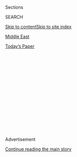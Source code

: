 <div id="app">

<div>

<div>

<div>

<div class="NYTAppHideMasthead css-1q2w90k e1suatyy0">

<div class="section css-ui9rw0 e1suatyy2">

<div class="css-eph4ug er09x8g0">

<div class="css-6n7j50">

</div>

<span class="css-1dv1kvn">Sections</span>

<div class="css-10488qs">

<span class="css-1dv1kvn">SEARCH</span>

</div>

[Skip to content](#site-content)[Skip to site index](#site-index)

</div>

<div id="masthead-section-label" class="css-1wr3we4 eaxe0e00">

[Middle
East](https://www.nytimes.com/section/world/middleeast)

</div>

<div class="css-10698na e1huz5gh0">

</div>

</div>

<div id="masthead-bar-one" class="section hasLinks css-15hmgas e1csuq9d3">

<div class="css-uqyvli e1csuq9d0">

</div>

<div class="css-1uqjmks e1csuq9d1">

</div>

<div class="css-9e9ivx">

[](https://myaccount.nytimes.com/auth/login?response_type=cookie&client_id=vi)

</div>

<div class="css-1bvtpon e1csuq9d2">

[Today’s
Paper](https://www.nytimes.com/section/todayspaper)

</div>

</div>

</div>

</div>

<div data-aria-hidden="false">

<div id="site-content" data-role="main">

<div>

<div class="css-1aor85t" style="opacity:0.000000001;z-index:-1;visibility:hidden">

<div class="css-1hqnpie">

<div class="css-epjblv">

<span class="css-17xtcya">[Middle
East](/section/world/middleeast)</span><span class="css-x15j1o">|</span><span class="css-fwqvlz">The
Wooing of Jared Kushner: How the Saudis Got a Friend in the White
House</span>

</div>

<div class="css-k008qs">

<div class="css-1iwv8en">

<span class="css-18z7m18"></span>

<div>

</div>

</div>

<span class="css-1n6z4y">https://nyti.ms/2zLH8xu</span>

<div class="css-1705lsu">

<div class="css-4xjgmj">

<div class="css-4skfbu" data-role="toolbar" data-aria-label="Social Media Share buttons, Save button, and Comments Panel with current comment count" data-testid="share-tools">

  - 
  - 
  - 
  - 
    
    <div class="css-6n7j50">
    
    </div>

  - 
  - 

</div>

</div>

</div>

</div>

</div>

</div>

<div id="NYT_TOP_BANNER_REGION" class="css-13pd83m">

</div>

<div id="top-wrapper" class="css-1sy8kpn">

<div id="top-slug" class="css-l9onyx">

Advertisement

</div>

[Continue reading the main
story](#after-top)

<div class="ad top-wrapper" style="text-align:center;height:100%;display:block;min-height:250px">

<div id="top" class="place-ad" data-position="top" data-size-key="top">

</div>

</div>

<div id="after-top">

</div>

</div>

<div id="sponsor-wrapper" class="css-1hyfx7x">

<div id="sponsor-slug" class="css-19vbshk">

Supported by

</div>

[Continue reading the main
story](#after-sponsor)

<div id="sponsor" class="ad sponsor-wrapper" style="text-align:center;height:100%;display:block">

</div>

<div id="after-sponsor">

</div>

</div>

<div class="css-1vkm6nb ehdk2mb0">

# The Wooing of Jared Kushner: How the Saudis Got a Friend in the White House

</div>

<div class="css-79elbk" data-testid="photoviewer-wrapper">

<div class="css-z3e15g" data-testid="photoviewer-wrapper-hidden">

</div>

<div class="css-1a48zt4 ehw59r15" data-testid="photoviewer-children">

![<span class="css-16f3y1r e13ogyst0" data-aria-hidden="true">Prince
Mohammed bin Salman with Jared Kushner and Ivanka Trump in Riyadh last
year.</span><span class="css-cnj6d5 e1z0qqy90" itemprop="copyrightHolder"><span class="css-1ly73wi e1tej78p0">Credit...</span><span><span>Jonathan
Ernst/Reuters</span></span></span>](https://static01.nyt.com/images/2018/12/06/world/06MBS-Kushner/merlin_145529385_b6651b22-df58-4efc-841b-08292ffd9816-articleLarge.jpg?quality=75&auto=webp&disable=upscale)

</div>

</div>

<div class="css-xt80pu e12qa4dv0">

<div class="css-18e8msd">

<div class="css-vp77d3 epjyd6m0">

<div class="css-1baulvz">

By [<span class="css-1baulvz" itemprop="name">David D.
Kirkpatrick</span>](https://www.nytimes.com/by/david-d-kirkpatrick),
[<span class="css-1baulvz" itemprop="name">Ben
Hubbard</span>](https://www.nytimes.com/by/ben-hubbard),
[<span class="css-1baulvz" itemprop="name">Mark
Landler</span>](https://www.nytimes.com/by/mark-landler) and
[<span class="css-1baulvz last-byline" itemprop="name">Mark
Mazzetti</span>](https://www.nytimes.com/by/mark-mazzetti)

</div>

</div>

  - Dec. 8,
    2018

  - 
    
    <div class="css-4xjgmj">
    
    <div class="css-d8bdto" data-role="toolbar" data-aria-label="Social Media Share buttons, Save button, and Comments Panel with current comment count" data-testid="share-tools">
    
      - 
      - 
      - 
      - 
        
        <div class="css-6n7j50">
        
        </div>
    
      - 
      - 
    
    </div>
    
    </div>

</div>

</div>

<div class="section meteredContent css-1r7ky0e" name="articleBody" itemprop="articleBody">

<div class="css-1fanzo5 StoryBodyCompanionColumn">

<div class="css-53u6y8">

Senior American officials were worried. Since the early months of the
Trump administration, Jared Kushner, the president’s son-in-law and
Middle East adviser, had been having private, informal conversations
with Prince Mohammed bin Salman, the favorite son of Saudi Arabia’s
king.

Given Mr. Kushner’s political inexperience, the private exchanges could
make him susceptible to Saudi manipulation, said three former senior
American officials. In an effort to [tighten practices at the White
House](https://www.nytimes.com/2017/08/03/us/politics/john-kelly-chief-of-staff-trump.html),
a new chief of staff tried to reimpose longstanding procedures
stipulating that National Security Council staff members should
participate in all calls with foreign leaders.

But even with the restrictions in place, Mr. Kushner, 37, and Prince
Mohammed, 33, kept chatting, according to three former White House
officials and two others briefed by the Saudi royal court. In fact, they
said, the two men were on a first-name basis, calling each other Jared
and Mohammed in text messages and phone calls.

The exchanges continued even after the Oct. 2 killing of Jamal
Khashoggi, the Saudi journalist who was ambushed and dismembered by
Saudi agents, according to two former senior American officials and the
two people briefed by the Saudis.

</div>

</div>

<div class="css-1fanzo5 StoryBodyCompanionColumn">

<div class="css-53u6y8">

As the killing set off a firestorm around the world and American
intelligence agencies concluded that [it was ordered by Prince
Mohammed](https://www.nytimes.com/2018/11/16/us/politics/cia-saudi-crown-prince-khashoggi.html),
Mr. Kushner became the prince’s most important defender inside the White
House, people familiar with its internal deliberations say.

Mr. Kushner’s support for Prince Mohammed in the moment of crisis is a
striking demonstration of a singular bond that has helped draw President
Trump into [an embrace of Saudi
Arabia](https://www.nytimes.com/2018/11/20/world/middleeast/trump-saudi-khashoggi.html)
as one of his most important international allies.

But the ties between Mr. Kushner and Prince Mohammed did not happen on
their own. The prince and his advisers, eager to enlist American support
for his hawkish policies in the region and for his own consolidation of
power, cultivated the relationship with Mr. Kushner for more than two
years, according to documents, emails and text messages reviewed by The
New York Times.

A delegation of Saudis close to the prince visited the United States as
early as the month Mr. Trump was elected, the documents show, and
brought back a report identifying Mr. Kushner as a crucial focal point
in the courtship of the new administration. He brought to the job scant
knowledge about the region, a transactional mind-set and an intense
focus on reaching a deal with the Palestinians that met Israel’s
demands, the delegation noted.

Even then, before the inauguration, the Saudis were trying to position
themselves as essential allies who could help the Trump administration
fulfill its campaign pledges. In addition to offering to help resolve
the dispute between Israel and the Palestinians, the Saudis offered
hundreds of billions of dollars in deals to buy American weapons and
invest in American infrastructure. Mr. Trump later announced versions of
some of these items with great fanfare when he made his first foreign
trip: to an Arab-Islamic summit in Riyadh, the Saudi capital. The Saudis
had extended that invitation during the delegation’s November 2016
visit.

</div>

</div>

<div class="css-1fanzo5 StoryBodyCompanionColumn">

<div class="css-53u6y8">

“The inner circle is predominantly deal makers who lack familiarity with
political customs and deep institutions, and they support Jared
Kushner,” the Saudi delegation wrote of the incoming administration in
a slide presentation obtained by [the Lebanese newspaper Al
Akhbar](https://www.al-akhbar.com/Arab_Island/262756/%D8%A7%D9%84%D8%B3%D8%B9%D9%88%D8%AF%D9%8A%D8%A9-%D9%80%D9%80-%D9%84%D9%8A%D9%83%D8%B3-%D8%AA%D8%A3%D8%B1%D9%8A%D8%AE-%D8%B9%D9%84%D8%A7%D9%82%D8%A9-%D8%A7%D8%A8%D9%86-%D8%B3%D9%84%D9%85%D8%A7%D9%86-%D9%88%D8%AA%D8%B1%D8%A7%D9%85 "Al Akhbar's articles on the Saudi presentation, in Arabic"),
which provided it to The Times. Several Americans who spoke with the
delegation confirmed the slide presentation’s accounts of the
discussions.

The courtship of Mr. Kushner appears to have worked.

Only a few months after Mr. Trump moved into the White House, Mr.
Kushner was inquiring about the Saudi royal succession process and
whether the United States could influence it, raising fears among senior
officials that he sought to help Prince Mohammed, who was not yet the
crown prince, vault ahead in the line for the throne, two former senior
White House officials said. American diplomats and intelligence
officials feared that the Trump administration might be seen as playing
favorites in the delicate internal politics of the Saudi royal family,
the officials said.

(After publication, a senior White House official said in a statement:
“Implications that Jared inquired about the possibility of influencing
the Saudi royal succession process are false.”)

By March, Mr. Kushner helped usher Prince Mohammed into a formal lunch
with Mr. Trump in a state dining room at the White House, capitalizing
on a last minute cancellation by Chancellor Angela Merkel of Germany
because of a snowstorm.

</div>

</div>

<div class="css-79elbk" data-testid="photoviewer-wrapper">

<div class="css-z3e15g" data-testid="photoviewer-wrapper-hidden">

</div>

<div class="css-1a48zt4 ehw59r15" data-testid="photoviewer-children">

![<span class="css-16f3y1r e13ogyst0" data-aria-hidden="true">In March
2017, Mr. Kushner helped usher the prince into a formal lunch with Mr.
Trump at the White
House.</span><span class="css-cnj6d5 e1z0qqy90" itemprop="copyrightHolder"><span class="css-1ly73wi e1tej78p0">Credit...</span><span>Stephen
Crowley/The New York
Times</span></span>](https://static01.nyt.com/images/2018/12/05/world/XXMBS-Kushner4/merlin_119495039_f909b9c6-565f-4fcb-b5ed-2392d3bf1161-articleLarge.jpg?quality=75&auto=webp&disable=upscale)

</div>

</div>

<div class="css-1fanzo5 StoryBodyCompanionColumn">

<div class="css-53u6y8">

Bending protocol, Mr. Kushner arranged for Prince Mohammed, often
referred to by his initials as M.B.S., to receive the kind of treatment
usually reserved for heads of state, with photographs and news media
coverage, according to a person involved in the arrangements. It appears
to have been the first face-to-face meeting between Mr. Kushner and the
prince, but Mr. Kushner raised eyebrows by telling others in the White
House that he and Prince Mohammed had already spoken several times
before, two people at the event recalled.

In a statement, a White House spokesman said that “Jared has always
meticulously followed protocols and guidelines regarding the
relationship with MBS and all of the other foreign officials with whom
he interacts.”

</div>

</div>

<div class="css-1fanzo5 StoryBodyCompanionColumn">

<div class="css-53u6y8">

White House officials declined to explain those protocols and
guidelines, and declined to comment on Mr. Kushner’s one-on-one
communications with Prince Mohammed since the killing of Mr. Khashoggi.

Their connection, though, has been pivotal since the start of the Trump
administration.

“The relationship between Jared Kushner and Mohammed bin Salman
constitutes the foundation of the Trump policy not just toward Saudi
Arabia but toward the region,” said Martin Indyk, a fellow at the
Council on Foreign Relations and a former Middle East envoy. The
administration’s reliance on the Saudis in the peace process, its
[support for the kingdom’s feud with
Qatar](https://www.nytimes.com/2017/06/06/world/middleeast/trump-qatar-saudi-arabia.html),
an American ally, and its backing of the Saudi-led [intervention in
Yemen](https://www.nytimes.com/interactive/2018/10/26/world/middleeast/saudi-arabia-war-yemen.html),
he said, all grew out of “that bromance.”

## ‘You Will Love Him’

Before the 2016 presidential race, Mr. Kushner’s most extensive exposure
to the Middle East was through Israel. Prime Minister Benjamin Netanyahu
was a Kushner family friend, and the Kushners had contributed heavily to
Israeli nonprofits supporting Jewish settlements in the Palestinian
territories of the West Bank.

But the Arab rulers of the oil-rich Persian Gulf mainly figured in Mr.
Kushner’s life as investors in American real estate, the Kushner family
business.

So [Tom
Barrack](https://www.nytimes.com/2018/06/13/world/middleeast/trump-tom-barrack-saudi.html),
a Lebanese-American real estate investor with close ties to both Mr.
Trump and the Gulf rulers, set out during the campaign to introduce Mr.
Kushner to his associates as a useful ally.

“You will love him and he agrees with our agenda\!” Mr. Barrack wrote in
May 2016 in an email to the Emirati ambassador in Washington, Youssef
Otaiba.

</div>

</div>

<div class="css-79elbk" data-testid="photoviewer-wrapper">

<div class="css-z3e15g" data-testid="photoviewer-wrapper-hidden">

</div>

<div class="css-1a48zt4 ehw59r15" data-testid="photoviewer-children">

<div class="css-1xdhyk6 erfvjey0">

<span class="css-1ly73wi e1tej78p0">Image</span>

<div class="css-zjzyr8">

<div data-testid="lazyimage-container" style="height:257.77777777777777px">

</div>

</div>

</div>

<span class="css-16f3y1r e13ogyst0" data-aria-hidden="true">Tom Barrack,
a Lebanese-American real estate investor with close ties to both Mr.
Trump and the Gulf
rulers.</span><span class="css-cnj6d5 e1z0qqy90" itemprop="copyrightHolder"><span class="css-1ly73wi e1tej78p0">Credit...</span><span>Chip
Somodevilla/Getty Images</span></span>

</div>

</div>

<div class="css-1fanzo5 StoryBodyCompanionColumn">

<div class="css-53u6y8">

Mr. Otaiba soon positioned himself as an informal adviser on the region
to Mr. Kushner.

“Thanks to you, I am in constant contact with Jared and that has been
extremely helpful,” Mr. Otaiba wrote to Mr. Barrack in the first months
after Mr. Trump took office.

</div>

</div>

<div class="css-1fanzo5 StoryBodyCompanionColumn">

<div class="css-53u6y8">

The Emirati ambassador was also eagerly promoting Prince Mohammed. Since
the prince’s aging father had taken the throne in 2015, the Emiratis
were betting heavily on the prince as their preferred contender in the
succession struggles within the Saudi royal family.

“MBS is incredibly impressive,” Mr. Otaiba wrote Mr. Barrack in June
2016, as they tried to arrange meetings between the prince and the Trump
campaign.

The month after the American election, the de facto ruler of the United
Arab Emirates — Crown Prince Mohammed bin Zayed of Abu Dhabi — delivered
a similar message when he made an unannounced trip to New York for a
meeting with Mr. Kushner and others about the Israeli-Palestinian peace
process.

While speaking with Mr. Kushner, the Emirati prince also recommended
Prince Mohammed of Saudi Arabia as a promising young leader, according
to a person familiar with their conversations.

Mr. Kushner seemed impressed. The meeting had been arranged in part by
Rick Gerson, a hedge fund manager who was close to Mr. Kushner and to
the Emirati crown prince. After the encounter, Mr. Gerson sent a message
to the Emirati crown prince about his success in winning over Mr.
Kushner.

“I promise you this will be the start of a special and historic
relationship,” Mr. Gerson wrote, in a text message.

</div>

</div>

<div class="css-1fanzo5 StoryBodyCompanionColumn">

<div class="css-53u6y8">

On the eve of the inauguration, Mr. Gerson wrote to the Emirati crown
prince again.

“You have a true friend in the White House,” Mr. Gerson wrote,
recounting a visit with Mr. Kushner before Mr. Kushner departed for
Washington.

The emails with Ambassador Otaiba and the text messages with Mr. Gerson
were provided to The Times by people critical of Emirati foreign
policies and authenticated by others with direct knowledge of their
contents. Mr. Gerson declined to comment and the Emirati embassy did not
respond to requests for comment.

## ‘Lack of Familiarity’ With History

Top aides to Saudi Arabia’s Prince Mohammed also met with Mr. Kushner on
a trip to New York in November 2016, after the election.

The Saudi team included Musaad al-Aiban, a cabinet minister involved in
economic planning and national security, and Khaled al-Falih, installed
by the prince as minister of energy and chairman of the state oil
company, according to executives who met with them and a person who was
briefed on the meetings. Mr. Aiban did not respond to a request for
comment, and Mr. Falih could not be reached for comment.

The delegation made special note of what it characterized as Mr.
Kushner’s ignorance of Saudi
Arabia.

</div>

</div>

<div class="css-79elbk" data-testid="photoviewer-wrapper">

<div class="css-z3e15g" data-testid="photoviewer-wrapper-hidden">

</div>

<div class="css-1a48zt4 ehw59r15" data-testid="photoviewer-children">

<div class="css-1xdhyk6 erfvjey0">

<span class="css-1ly73wi e1tej78p0">Image</span>

<div class="css-zjzyr8">

<div data-testid="lazyimage-container" style="height:257.77777777777777px">

</div>

</div>

</div>

<span class="css-16f3y1r e13ogyst0" data-aria-hidden="true">Khaled
al-Falih was part of a team of top aides to the prince who met with Mr.
Kushner in New York in November
2016.</span><span class="css-cnj6d5 e1z0qqy90" itemprop="copyrightHolder"><span class="css-1ly73wi e1tej78p0">Credit...</span><span>Tasneem
Alsultan for The New York Times</span></span>

</div>

</div>

<div class="css-1fanzo5 StoryBodyCompanionColumn">

<div class="css-53u6y8">

“Kushner made clear his lack of familiarity with the history of
Saudi-American relations and he asked about its support for terrorism,”
the team noted in the slide presentation prepared for Riyadh. “After the
discussion, he expressed his satisfaction with what was explained about
the Saudi role in fighting terrorism” and what the Saudis said was their
international leadership in fighting Islamist extremism.

</div>

</div>

<div class="css-1fanzo5 StoryBodyCompanionColumn">

<div class="css-53u6y8">

Mr. Kushner, the Saudi report said, also questioned the delegation’s
motives, asking whether the group had always been interested in working
with Mr. Trump. As a candidate, Mr. Trump had promised to ban Muslim
immigrants from entering the United States and had singled out Saudi
Arabia as a dangerous influence.

“Kushner wondered about Saudi Arabia’s desire for partnership and
whether it came from opportunity or worry, and he wondered as well if it
was specific to this American administration or whether it was presented
to Hillary Clinton (for example: women driving),” read another slide,
next to a photograph of Mr. Kushner.

But Mr. Kushner was clear about his own priorities, the report said.
“The Israeli-Palestinian conflict was among the most important issues
to draw Kushner’s attention,” the delegation reported, and therefore the
best way to win him over.

“The Palestinian issue first: there is still no clear plan for the
American administration toward the Middle East,” the delegation wrote,
“except that the central interest is finding a historic solution to
support the stability of Israel and solve the Israeli-Palestinian
conflict.”

To cultivate ties with the Trump team, the Saudis had prepared a long
list of initiatives that they said would help Mr. Trump deliver for his
supporters.

Seizing on Mr. Trump’s campaign vows for the “extreme vetting” of
immigrants, the Saudi delegation proposed “establishing an intelligence
and data” exchange “to help the American administration carry out its
strategy of investigating those requesting residency (extreme vetting),”
according to an Arabic version of a presentation for the Trump team.

And the delegation pledged “high-level coordination with the new
American administration” to help with “defeating extremist thought.”

</div>

</div>

<div class="css-1fanzo5 StoryBodyCompanionColumn">

<div class="css-53u6y8">

Several of the Saudi proposals were evidently welcomed.

One was a “joint center to fight the ideology of extremism and
terrorism.” President Trump helped inaugurate a Saudi version of the
center on his trip to Riyadh the following May.

Another Saudi proposal outlined what the Trump administration later
called “an Arab NATO.” In their presentation, the Saudis described it as
an Islamic military coalition of tens of thousands of troops “ready when
the president-elect wishes to deploy them.”

Other initiatives appeared timed to Mr. Trump’s first term in office,
like proposals to spend $50 billion over four years on American defense
contracts, to increase Saudi investment in the United States to $200
billion over four years, and to invest, with other Gulf states, up to
$100 billion in American infrastructure.

And the delegation urged Mr. Trump to come to Saudi Arabia himself to
“launch the initiatives as part of a historic welcome celebration.”

It is unclear how the delegation’s slide-show presentation to and about
the Trump team were obtained by the Al Akhbar newspaper, which is
sympathetic to the Iranian-backed Lebanese movement Hezbollah and Iran,
an enemy of Saudi Arabia.

Several Americans identified in the presentation acknowledged meeting
with the delegation and confirmed broad outlines of the discussions. The
Times provided the documents and the names of delegation members to an
official of the Saudi Embassy in Washington, who declined to comment.

## A Saudi Role in Mideast Peace

Israel had long argued to American diplomats that Saudi Arabia’s
influence in the region made it essential to any peace deal, and the
Israelis were developing high hopes for Prince Mohammed because of his
hawkish views toward Iran and his general iconoclasm (he would later
make several
[statements](https://www.theatlantic.com/international/archive/2018/04/mohammed-bin-salman-iran-israel/557036/),
like affirming the Israeli “right” to land, that were notably [more
sympathetic](https://www.nytimes.com/2017/12/03/world/middleeast/palestinian-saudi-peace-plan.html)
to the Israeli position than those of other Saudi leaders.)

</div>

</div>

<div class="css-1fanzo5 StoryBodyCompanionColumn">

<div class="css-53u6y8">

Within weeks of Mr. Trump’s move into the White House, Mr. Kushner had
embraced the delegation’s proposal for the president to visit Riyadh,
convinced by then that the alliance with Saudi Arabia would be crucial
in his plans for the region, according to a person who discussed it with
Mr. Kushner and a second person familiar with his plans.

The secretary of state at the time, Rex W. Tillerson, opposed the idea.
It would link the administration too closely to Riyadh, these people
said, giving up flexibility and leverage. Mr. Trump initially saw little
benefit either, according to a person involved in his
deliberations.

</div>

</div>

<div class="css-79elbk" data-testid="photoviewer-wrapper">

<div class="css-z3e15g" data-testid="photoviewer-wrapper-hidden">

</div>

<div class="css-1a48zt4 ehw59r15" data-testid="photoviewer-children">

<div class="css-1xdhyk6 erfvjey0">

<span class="css-1ly73wi e1tej78p0">Image</span>

<div class="css-zjzyr8">

<div data-testid="lazyimage-container" style="height:257.77777777777777px">

</div>

</div>

</div>

<span class="css-16f3y1r e13ogyst0" data-aria-hidden="true">Images of
President Trump and King Salman were projected onto the Ritz Hotel in
Riyadh during Mr. Trump’s visit last
year.</span><span class="css-cnj6d5 e1z0qqy90" itemprop="copyrightHolder"><span class="css-1ly73wi e1tej78p0">Credit...</span><span>Stephen
Crowley/The New York Times</span></span>

</div>

</div>

<div class="css-1fanzo5 StoryBodyCompanionColumn">

<div class="css-53u6y8">

But by the time of the inauguration Mr. Kushner was already arguing that
under the influence of Prince Mohammed, Saudi Arabia could play a
pivotal role in advancing a Middle East peace deal, according to three
people familiar with his thinking. That would be the president’s legacy,
Mr. Kushner argued, according to a person involved in the discussions.

It was around the time of the White House visit in March 2017 that
senior officials in the State Department and the Pentagon began to worry
about the one-on-one communications between Prince Mohammed — who is
known to favor the online messaging service WhatsApp — and Mr. Kushner.
“There was a risk the Saudis were playing him,” one former White House
official said, speaking on condition of anonymity to discuss internal
deliberations.

Two later face-to-face encounters with Mr. Kushner preceded key turning
points in Prince Mohammed’s consolidation of power.

Shortly after Mr. Kushner visited Riyadh with the president in May 2017,
Prince Mohammed orchestrated the [ouster of his older
cousin](https://www.nytimes.com/2017/06/21/world/middleeast/saudi-arabia-crown-prince-mohammed-bin-salman.html?module=inline),
Prince Mohammed bin Nayef, removing him from control of the Saudi
Interior Ministry and replacing him as crown prince. Prince Mohammed
also announced a Saudi-led [blockade of its neighbor and rival
Qatar](https://www.nytimes.com/2017/07/02/world/middleeast/qatar-saudi-arabia-blockade.html?module=inline),
the host of a major American air base.

</div>

</div>

<div class="css-1fanzo5 StoryBodyCompanionColumn">

<div class="css-53u6y8">

And days after Mr. Kushner made an unannounced visit to Riyadh in the
fall of 2017, the crown prince [summarily detained about 200 wealthy
Saudis](https://www.nytimes.com/2018/03/11/world/middleeast/saudi-arabia-corruption-mohammed-bin-salman.html?module=inline),
including several of his royal cousins, in a Ritz-Carlton hotel in
Riyadh.

After each play for power, President Trump publicly praised Prince
Mohammed.

</div>

</div>

<div class="css-79elbk" data-testid="photoviewer-wrapper">

<div class="css-z3e15g" data-testid="photoviewer-wrapper-hidden">

</div>

<div class="css-1a48zt4 ehw59r15" data-testid="photoviewer-children">

<div class="css-1xdhyk6 erfvjey0">

<span class="css-1ly73wi e1tej78p0">Image</span>

<div class="css-zjzyr8">

<div data-testid="lazyimage-container" style="height:257.77777777777777px">

</div>

</div>

</div>

<span class="css-16f3y1r e13ogyst0" data-aria-hidden="true">Protesting
the killing of Jamal Khashoggi, the Saudi writer, in Istanbul last
month.</span><span class="css-cnj6d5 e1z0qqy90" itemprop="copyrightHolder"><span class="css-1ly73wi e1tej78p0">Credit...</span><span>Emrah
Gurel/Associated Press</span></span>

</div>

</div>

<div class="css-1fanzo5 StoryBodyCompanionColumn">

<div class="css-53u6y8">

One former White House official argued that Mr. Kushner’s personal ties
to Prince Mohammed had sometimes been an asset. At one point, for
example, the Saudi-led coalition fighting in Yemen had blocked a
critical port, cutting off humanitarian and medical supplies. The
national security adviser at the time, Lt. Gen. H.R. McMaster, suggested
that Mr. Kushner call Prince Mohammed to address the issue, the official
said, and General McMaster believed Mr. Kushner’s intercession had
helped persuade the Saudis to loosen the restrictions.

White House officials also say that Mr. Kushner has formal conversations
with many other leaders in the region. And previous administrations have
also had close ties to the Saudi government.

Since the uproar over Mr. Khashoggi’s killing, the Trump administration
has acknowledged only one conversation between Mr. Kushner and Prince
Mohammed: an Oct. 10 telephone call joined by John R. Bolton, the
national security adviser. The Americans “asked for more details and for
the Saudi government to be transparent in the investigation process,”
the White House said in a statement.

But American officials and a Saudi briefed on their conversations said
that Mr. Kushner and Prince Mohammed have continued to chat informally.
According to the Saudi, Mr. Kushner has offered the crown prince advice
about how to weather the storm, urging him to resolve his conflicts
around the region and avoid further embarrassments.

Few of the Saudi promises have amounted to much. The effectiveness of
the counterterrorism center in Riyadh remains doubtful. After offering
$50 billion in new weapons contracts, the Saudis have signed only
letters of interest or intent without any firm deals. After proposing to
marshal up to $100 billion in investments in American infrastructure,
the Saudis have announced an investment of only $20 billion.

</div>

</div>

<div class="css-1fanzo5 StoryBodyCompanionColumn">

<div class="css-53u6y8">

Inside the White House, Mr. Kushner has continued to argue that the
president needs to stand by Prince Mohammed because [he remains
essential to the administration’s broader Middle East
strategy](https://www.nytimes.com/2018/11/01/world/middleeast/with-saudi-prince-holding-on-to-power-us-seen-standing-by-him.html),
according to people familiar with the deliberations.

Whether Prince Mohammed can fulfill that role, however, remains to be
seen. His initial approaches to the Palestinians [were rejected by
their<span class="css-8l6xbc evw5hdy0">
</span>leaders](https://www.nytimes.com/2017/12/03/world/middleeast/palestinian-saudi-peace-plan.html),
and their resistance stiffened after the Trump administration recognized
Jerusalem as Israel’s capital without waiting for a negotiated agreement
on the city’s status.

Now the prince’s father, King Salman, 82, who is still the official head
of state, has appeared to resist Mr. Kushner’s Middle East peace plans
as well.

“The Palestinian issue will remain our primary issue,” the king declared
in a speech last month, “until the Palestinian people receive all of
their legal rights.”

</div>

</div>

</div>

<div>

</div>

<div>

</div>

<div>

</div>

<div>

<div id="bottom-wrapper" class="css-1ede5it">

<div id="bottom-slug" class="css-l9onyx">

Advertisement

</div>

[Continue reading the main
story](#after-bottom)

<div id="bottom" class="ad bottom-wrapper" style="text-align:center;height:100%;display:block;min-height:90px">

</div>

<div id="after-bottom">

</div>

</div>

</div>

</div>

</div>

## Site Index

<div>

</div>

## Site Information Navigation

  - [© <span>2020</span> <span>The New York Times
    Company</span>](https://help.nytimes.com/hc/en-us/articles/115014792127-Copyright-notice)

<!-- end list -->

  - [NYTCo](https://www.nytco.com/)
  - [Contact
    Us](https://help.nytimes.com/hc/en-us/articles/115015385887-Contact-Us)
  - [Work with us](https://www.nytco.com/careers/)
  - [Advertise](https://nytmediakit.com/)
  - [T Brand Studio](http://www.tbrandstudio.com/)
  - [Your Ad
    Choices](https://www.nytimes.com/privacy/cookie-policy#how-do-i-manage-trackers)
  - [Privacy](https://www.nytimes.com/privacy)
  - [Terms of
    Service](https://help.nytimes.com/hc/en-us/articles/115014893428-Terms-of-service)
  - [Terms of
    Sale](https://help.nytimes.com/hc/en-us/articles/115014893968-Terms-of-sale)
  - [Site
    Map](https://spiderbites.nytimes.com)
  - [Help](https://help.nytimes.com/hc/en-us)
  - [Subscriptions](https://www.nytimes.com/subscription?campaignId=37WXW)

</div>

</div>

</div>

</div>
